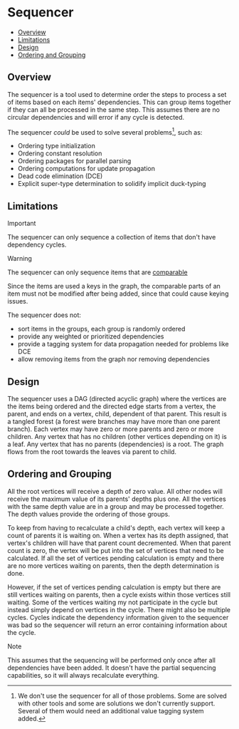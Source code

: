 # Sequencer

- [Overview](#overview)
- [Limitations](#limitations)
- [Design](#design)
- [Ordering and Grouping](#ordering-and-grouping)

## Overview

The sequencer is a tool used to determine order the steps to process
a set of items based on each items' dependencies.
This can group items together if they can all be processed in the same step.
This assumes there are no circular dependencies and will error if any
cycle is detected.

The sequencer _could_ be used to solve several problems[^1], such as:

- Ordering type initialization
- Ordering constant resolution
- Ordering packages for parallel parsing
- Ordering computations for update propagation
- Dead code elimination (DCE)
- Explicit super-type determination to solidify implicit duck-typing

[^1]: We don't use the sequencer for all of those problems. Some are solved
with other tools and some are solutions we don't currently support. Several
of them would need an additional value tagging system added.

## Limitations

> [!IMPORTANT]
> The sequencer can only sequence a collection of items that don't have
> dependency cycles.

<!---->
> [!WARNING]
> The sequencer can only sequence items that are
> [comparable](https://go.dev/ref/spec#Comparison_operators)
>
> Since the items are used a keys in the graph, the comparable parts
> of an item must not be modified after being added,
> since that could cause keying issues.

The sequencer does not:

- sort items in the groups, each group is randomly ordered
- provide any weighted or prioritized dependencies
- provide a tagging system for data propagation needed for problems like DCE
- allow removing items from the graph nor removing dependencies

## Design

The sequencer uses a DAG (directed acyclic graph) where the vertices are the
items being ordered and the directed edge starts from a vertex, the parent, and
ends on a vertex, child, dependent of that parent.
This result is a tangled forest (a forest were branches may have more than
one parent branch).
Each vertex may have zero or more parents and zero or more children.
Any vertex that has no children (other vertices depending on it) is a leaf.
Any vertex that has no parents (dependencies) is a root.
The graph flows from the root towards the leaves via parent to child.

## Ordering and Grouping

All the root vertices will receive a depth of zero value.
All other nodes will receive the maximum value of its parents' depths plus one.
All the vertices with the same depth value are in a group and may be processed
together. The depth values provide the ordering of those groups.

To keep from having to recalculate a child's depth, each vertex will
keep a count of parents it is waiting on. When a vertex has its depth
assigned, that vertex's children will have that parent count decremented.
When that parent count is zero, the vertex will be put into the set of
vertices that need to be calculated.
If all the set of vertices pending calculation is empty and there are no
more vertices waiting on parents, then the depth determination is done.

However, if the set of vertices pending calculation is empty but there
are still vertices waiting on parents, then a cycle exists within those
vertices still waiting. Some of the vertices waiting my not participate
in the cycle but instead simply depend on vertices in the cycle.
There might also be multiple cycles. Cycles indicate the dependency
information given to the sequencer was bad so the sequencer will return
an error containing information about the cycle.

> [!NOTE]
> This assumes that the sequencing will be performed only once
> after all dependencies have been added. It doesn't have the partial
> sequencing capabilities, so it will always recalculate everything.
